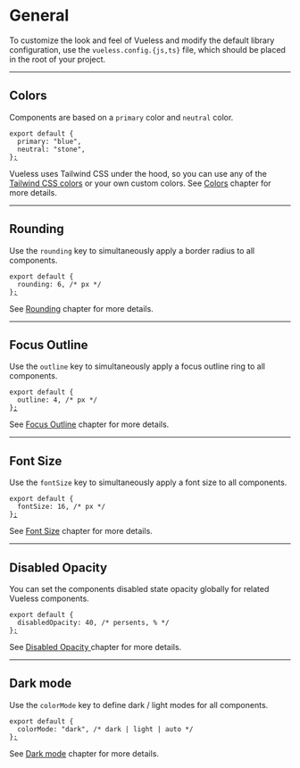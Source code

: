 # General

To customize the look and feel of Vueless and modify the default library configuration, use the `vueless.config.{js,ts}` file, which should be placed in the root of your project.

***

## Colors

Components are based on a `primary` color and `neutral` color.

<pre class="language-js" data-title="vueless.config.{js,ts}"><code class="lang-js">export default {
  primary: "blue",
  neutral: "stone",
}<a data-footnote-ref href="#user-content-fn-1">;</a>
</code></pre>

Vueless uses Tailwind CSS under the hood, so you can use any of the [Tailwind CSS colors](https://tailwindcss.com/docs/customizing-colors#color-palette-reference) or your own custom colors. See [Colors](colors.md) chapter for more details.

***

## Rounding

Use the `rounding` key to simultaneously apply a border radius to all components.

<pre class="language-js" data-title="vueless.config.{js,ts}"><code class="lang-js">export default {
  rounding: 6, /* px */
}<a data-footnote-ref href="#user-content-fn-1">;</a>
</code></pre>

See [Rounding](rounding.md) chapter for more details.

***

## Focus Outline

Use the `outline` key to simultaneously apply a focus outline ring to all components.

<pre class="language-js" data-title="vueless.config.{js,ts}"><code class="lang-js">export default {
  outline: 4, /* px */
}<a data-footnote-ref href="#user-content-fn-1">;</a>
</code></pre>

See [Focus Outline](general.md#focus-outline) chapter for more details.

***

## Font Size

Use the `fontSize` key to simultaneously apply a font size to all components.

<pre class="language-js" data-title="vueless.config.{js,ts}"><code class="lang-js">export default {
  fontSize: 16, /* px */
}<a data-footnote-ref href="#user-content-fn-1">;</a>
</code></pre>

See [Font Size](font-size.md) chapter for more details.

***

## Disabled Opacity

You can set the components disabled state opacity globally for related Vueless components.

<pre class="language-js" data-title="vueless.config.{js,ts}"><code class="lang-js">export default {
  disabledOpacity: 40, /* persents, % */
}<a data-footnote-ref href="#user-content-fn-1">;</a>
</code></pre>

See [Disabled Opacity ](disabled-opacity.md)chapter for more details.

***

## Dark mode

Use the `colorMode` key to define dark / light modes for all components.

<pre class="language-js" data-title="vueless.config.{js,ts}"><code class="lang-js">export default {
  colorMode: "dark", /* dark | light | auto */
}<a data-footnote-ref href="#user-content-fn-1">;</a>
</code></pre>

See [Dark mode](dark-mode.md) chapter for more details.



[^1]: 
